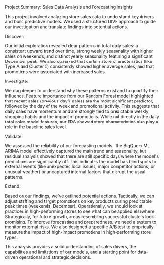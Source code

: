 Project Summary: Sales Data Analysis and Forecasting Insights

This project involved analyzing store sales data to understand key drivers and build predictive models. We used a structured DIVE approach to guide our investigation and translate findings into potential actions.

Discover:

Our initial exploration revealed clear patterns in total daily sales: a consistent upward trend over time, strong weekly seasonality with higher sales on weekends, and distinct yearly seasonality featuring a significant December peak. We also observed that certain store characteristics (like Type A and Cluster 5) consistently showed higher average sales, and that promotions were associated with increased sales.

Investigate:

We dug deeper to understand why these patterns exist and to quantify their influence. Feature importance from our Random Forest model highlighted that recent sales (previous day's sales) are the most significant predictor, followed by the day of the week and promotional activity. This suggests that daily sales have momentum and are strongly tied to predictable weekly shopping habits and the impact of promotions. While not directly in the daily total sales model features, our EDA showed store characteristics also play a role in the baseline sales level.

Validate:

We assessed the reliability of our forecasting models. The BigQuery ML ARIMA model effectively captured the main trend and seasonality, but residual analysis showed that there are still specific days where the model's predictions are significantly off. This indicates the model has blind spots to external events (like unexpected local issues, major competitor actions, or unusual weather) or uncaptured internal factors that disrupt the usual patterns.

Extend:

Based on our findings, we've outlined potential actions. Tactically, we can adjust staffing and target promotions on key products during predictable peak times (weekends, December). Operationally, we should look at practices in high-performing stores to see what can be applied elsewhere. Strategically, for future growth, areas resembling successful clusters look promising. To improve forecasting and preparedness, we need a system to monitor external risks. We also designed a specific A/B test to empirically measure the impact of high-impact promotions in high-performing store types.

This analysis provides a solid understanding of sales drivers, the capabilities and limitations of our models, and a starting point for data-driven operational and strategic decisions.